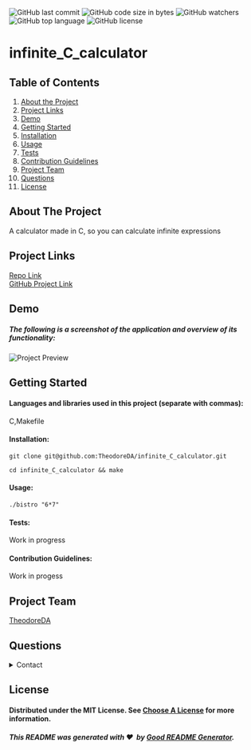 ![GitHub last commit](https://img.shields.io/github/last-commit/TheodoreDA/infinite_C_calculator)  ![GitHub code size in bytes](https://img.shields.io/github/languages/code-size/TheodoreDA/infinite_C_calculator)  ![GitHub watchers](https://img.shields.io/github/watchers/TheodoreDA/infinite_C_calculator?label=Watch&style=social)  ![GitHub top language](https://img.shields.io/github/languages/top/TheodoreDA/infinite_C_calculator)  ![GitHub license](https://img.shields.io/badge/license-MIT-blueviolet) <br> 

# infinite_C_calculator
    
## Table of Contents 
1. [About the Project](#About-The-Project)
1. [Project Links](#Project-Links)
1. [Demo](#Demo)
1. [Getting Started](#Getting-Started)
1. [Installation](#Installation)
1. [Usage](#Usage)
1. [Tests](#Tests)
1. [Contribution Guidelines](#Contribution-Guidelines)
1. [Project Team](#Project-Team)
1. [Questions](#Questions)
1. [License](#License)
    
## About The Project
A calculator made in C, so you can calculate infinite expressions
    
## Project Links
[Repo Link](https://github.com/TheodoreDA/infinite_C_calculator) <br>
[GitHub Project Link](https://TheodoreDA.github.io/infinite_C_calculator/)
    
## Demo
    
##### The following is a screenshot of the application and overview of its functionality: <br>
    
![Project Preview](N/A) 
    
## Getting Started
    
#### Languages and libraries used in this project (separate with commas):
C,Makefile
    
#### Installation: 
```  
git clone git@github.com:TheodoreDA/infinite_C_calculator.git
```
```  
cd infinite_C_calculator && make
```

#### Usage:
```  
./bistro "6*7"
```

#### Tests:
Work in progress

#### Contribution Guidelines:
Work in progess
    
## Project Team
[TheodoreDA](https://github.com/TheodoreDA) <br>

## Questions
<details>
    <summary>Contact</summary>
    theodore.daniel@epitech.eu
</details>
    
## License
#### Distributed under the MIT License. See [Choose A License](https://choosealicense.com/) for more information.

##### This README was generated with :hearts: &nbsp;by [Good README Generator](https://github.com/onomatopoetica/Good-README-Generator).
